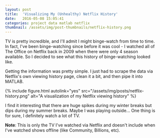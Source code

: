 ```yaml
---
layout: post
title:  'Visualizing My (Unhealthy) Netflix History'
date:   2016-05-08 15:05:41
categories: project data matlab netflix
thumbnail: /assets/img/post-thumbnails/netflix-history.png
---
```


TV is pretty incredible, and I'll admit I might binge-watch from time to time. In fact, I've been binge-watching since before it was cool - I watched all of The Office on Netflix back in 2009 when there were only 4 season available. So I decided to see what this history of binge-watching looked like.

Getting the information was pretty simple. I just had to scrape the data via Netflix's own viewing history page, clean it a bit, and then pipe it into MATLAB.

{% include figure.html autolink="yes" src="/assets/img/posts/netflix-history.png" alt="A visualization of my Netflix viewing history" %}

I find it interesting that there are huge spikes during my winter breaks but dips during my summer breaks. Maybe I was playing outside... One thing is for sure, I definitely watch a lot of TV.

**Note**: This is only the TV I've watched via Netflix and doesn't include when I've watched shows offline (like Community, Billions, etc). 